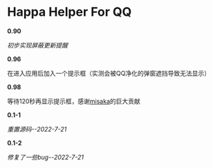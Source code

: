 # Happa Helper For QQ



**0.90**

*初步实现屏蔽更新提醒*

**0.96**

在进入应用后加入一个提示框（实测会被QQ净化的弹窗遮挡导致无法显示）

**0.98**

等待120秒再显示提示框，感谢[misaka](https://github.com/601189785)的巨大贡献

**0.1-1**

*重置源码--2022-7-21*

**0.1-2**

*修复了一些bug--2022-7-21*
